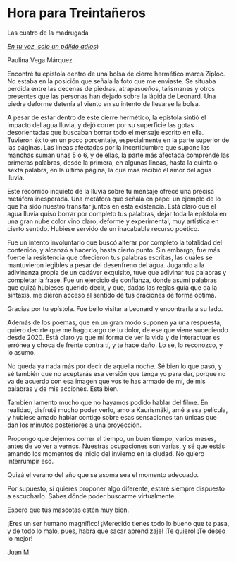 # Hora para Treintañeros
Las cuatro de la madrugada

[_En tu voz, solo un pálido adios_](https://www.youtube.com/watch?v=d5jjeTDKzT))

Paulina Vega Márquez

Encontré tu epístola dentro de una bolsa de cierre hermético marca Ziploc. No estaba en la posición que señala la foto que me enviaste. Se situaba perdida entre las decenas de piedras, atrapasueños, talismanes y otros presentes que las personas han dejado sobre la lápida de Leonard. Una piedra deforme detenía al viento en su intento de llevarse la bolsa.

A pesar de estar dentro de este cierre hermético, la epístola sintió el impacto del agua lluvia, y dejó correr por su superficie las gotas desorientadas que buscaban borrar todo el mensaje escrito en ella. Tuvieron éxito en un poco porcentaje, especialmente en la parte superior de las páginas. Las líneas afectadas por la incertidumbre que supone las manchas suman unas 5 o 6, y de ellas, la parte más afectada comprende las primeras palabras, desde la primera, en algunas líneas, hasta la quinta o sexta palabra, en la última página, la que más recibió el amor del agua lluvia.

Este recorrido inquieto de la lluvia sobre tu mensaje ofrece una precisa metáfora inesperada. Una metáfora que señala en papel un ejemplo de lo que ha sido nuestro transitar juntos en esta existencia. Está claro que el agua lluvia quiso borrar por completo tus palabras, dejar toda la epístola en una gran nube color vino claro, deforme y experimental, muy artística en cierto sentido. Hubiese servido de un inacabable recurso poético.

Fue un intento involuntario que buscó alterar por completo la totalidad del contenido, y alcanzó a hacerlo, hasta cierto punto. Sin embargo, fue más fuerte la resistencia que ofrecieron tus palabras escritas, las cuales se mantuvieron legibles a pesar del desenfreno del agua.
Jugando a la adivinanza propia de un cadáver exquisito, tuve que adivinar tus palabras y completar la frase. Fue un ejercicio de confianza, donde asumí palabras que quizá hubieses querido decir, y que, dadas las reglas guía que da la sintaxis, me dieron acceso al sentido de tus oraciones de forma óptima.



Gracias por tu epístola. Fue bello visitar a Leonard y encontrarla a su lado.

Además de los poemas, que en un gran modo suponen ya una respuesta, quiero decirte que me hago cargo de tu dolor, de ese que viene sucediendo desde 2020. Está claro ya que mi forma de ver la vida y de interactuar es errónea y choca de frente contra tí, y te hace daño. Lo sé, lo reconozco, y lo asumo.

No queda ya nada más por decir de aquella noche. Sé bien lo que pasó, y sé también que no aceptarás esa versión que tenga yo para dar, porque no va de acuerdo con esa imagen que vos te has armado de mí, de mis palabras y de mis acciones. Está bien.

También lamento mucho que no hayamos podido hablar del filme. En realidad, disfruté mucho poder verlo, amo a Kaurismäki, amé a esa película, y hubiese amado hablar contigo sobre esas sensaciones tan únicas que dan los minutos posteriores a una proyección.

Propongo que dejemos correr el tiempo, un buen tiempo, varios meses, antes de volver a vernos. Nuestras ocupaciones son varias, y sé que estás amando los momentos de inicio del invierno en la ciudad. No quiero interrumpir eso.

Quizá el verano del año que se asoma sea el momento adecuado. 

Por supuesto, si quieres proponer algo diferente, estaré siempre dispuesto a escucharlo. Sabes dónde poder buscarme virtualmente.


Espero que tus mascotas estén muy bien.


¡Eres un ser humano magnífico! ¡Merecido tienes todo lo bueno que te pasa, y de todo lo malo, pues, habrá que sacar aprendizaje!
¡Te quiero! ¡Te deseo lo mejor!


Juan M
